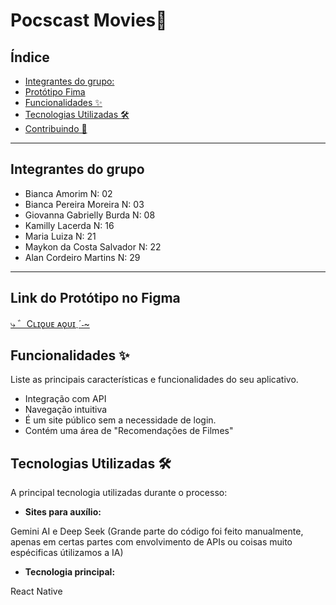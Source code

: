  # Pocscast Movies📱



## Índice

- [Integrantes do grupo:](#Integrantes-do-grupo)
- [Protótipo Fima](#link-do-protótipo-no-figma)
- [Funcionalidades ✨](#funcionalidades-)
- [Tecnologias Utilizadas 🛠️](#tecnologias-utilizadas-️)
- [Contribuindo 🤝](#contribuindo-)


---
## Integrantes do grupo

* Bianca Amorim N: 02
* Bianca Pereira Moreira N: 03
* Giovanna Gabrielly Burda N: 08
* Kamilly Lacerda N: 16
* Maria Luiza N: 21
* Maykon da Costa Salvador N: 22
* Alan Cordeiro Martins N: 29    

---

## Link do Protótipo no Figma 
[⤷ ゛Cʟɪǫᴜᴇ ᴀǫᴜɪˎˊ˗~](https://www.figma.com/design/tRbJEQ7SvRJcazsnI3eTdk/mobile?node-id=0-1&p=f&t=W1xWM0LvMVcoPL9y-0)

## Funcionalidades ✨

Liste as principais características e funcionalidades do seu aplicativo.

* Integração com API 
* Navegação intuitiva 
* É um site público sem a necessidade de login.
* Contém uma área de "Recomendações de Filmes"


## Tecnologias Utilizadas 🛠️

 A principal tecnologia utilizadas durante o processo:

* **Sites para auxílio:** 
 
Gemini  AI e 
 Deep Seek
(Grande parte do código foi feito manualmente, apenas em certas partes com envolvimento de APIs ou coisas muito espécificas útilizamos a IA)
* **Tecnologia principal:** 

React Native



